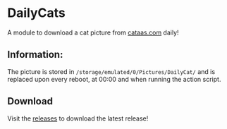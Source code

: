 # DailyCats

A module to download a cat picture from [cataas.com](https://cataas.com) daily!

## Information:

The picture is stored in `/storage/emulated/0/Pictures/DailyCat/` and is replaced upon every reboot, at 00:00 and when running the action script.

## Download

Visit the [releases](https://github.com/ukriu/OverlayForGold/releases/) to download the latest release!